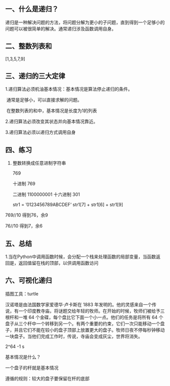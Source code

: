 ## 一、什么是递归？

递归是一种解决问题的方法，将问题分解为更小的子问题，直到得到一个足够小的问题可以被很简单的解决。通常递归涉及函数调用自身。

## 二、整数列表和

[1,3,5,7,9]

## 三、递归的三大定律

1.递归算法必须机油基本情况：基本情况是算法停止递归的条件。

​    通常是足够小，可以直接求解的问题。

​    在整数列表的和中，基本情况是长度为1的列表

2.递归算法必须改变其状态并向基本情况靠近。

3.递归算法必须以递归方式调用自身

## 四、练习

1. 整数转换成任意进制字符串

   769

   十进制 769

   二进制 1100000001 十六进制 301

   str1 = ’0123456789ABCDEF‘ str1[7] + str1[6] + str1[9]



 769//10 得到76，余9

 76//10 得到7，余6

## 五、总结

1.当在Python中调用函数时候，会分配一个栈来处理函数的局部变量，当函数返回是，返回值留在栈的顶部，以供调用函数访问







## 六、可视化递归

插图工具：turtle

汉诺塔是由法国数学家爱德华·卢卡斯在 1883 年发明的。他的灵感来自一个传说，有一个印度教寺庙，将谜题交给年轻的牧师。在开始的时候，牧师们被给予三根杆和一堆 64 个金碟，每个盘比它下面一个小一点。他们的任务是将所有 64 个盘子从三个杆中一个转移到另一个。有两个重要的约束，它们一次只能移动一个盘子，并且它们不能在较小的盘子顶部上放置更大的盘子。牧师日夜不停每秒钟移动一块盘子。当他们完成工作时，传说，寺庙会变成灰尘，世界将消失。

2^64 -1 s

基本情况是什么？

一个盘子的杆就是基本情况

遵循的规则：较大的盘子要保留在杆的底部





